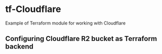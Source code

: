 # tf-Cloudflare

Example of Terraform module for working with Cloudflare

## Configuring Cloudflare R2 bucket as Terraform backend
